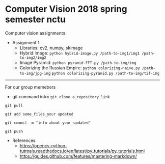 # Computer Vision 2018 spring semester nctu
Computer vision assignments
* Assignment 1
	* Libraries: cv2, numpy, skimage
	* Hybrid Image: `python hybrid-image.py /path-to-img1/img1 /path-to-img2/img2`
	* Image Pyramid: `python pyramid-FFT.py /path-to-img/img`
	* Colorizing the Russian Empire: `python colorizing-naive.py /path-to-img/jpg-img`
	`python colorizing-pyramid.py /path-to-img/tif-img`
---
For our group memebers
* git command intro
`git clone a_repository_link`

`git pull`

`git add some_files_your updated`

`git commit -m "info about your updated"`

`git push`

* References
	* https://opencv-python-tutroals.readthedocs.io/en/latest/py_tutorials/py_tutorials.html
	* https://guides.github.com/features/mastering-markdown/
